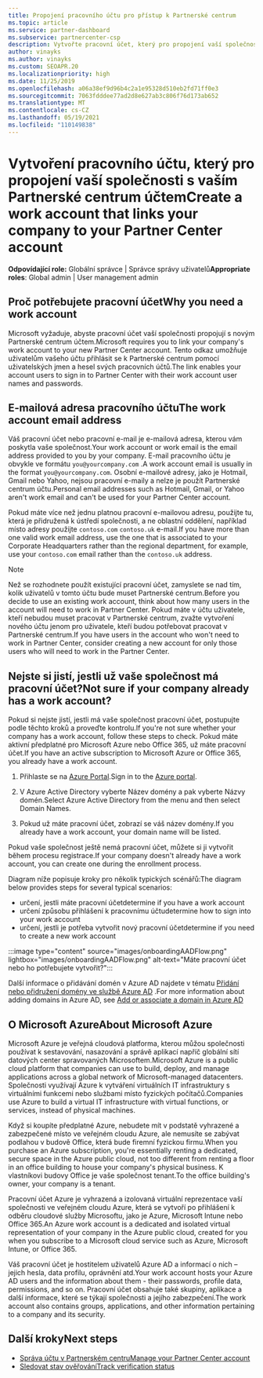 ```yaml
---
title: Propojení pracovního účtu pro přístup k Partnerské centrum
ms.topic: article
ms.service: partner-dashboard
ms.subservice: partnercenter-csp
description: Vytvořte pracovní účet, který pro propojení vaší společnosti s vaším Partnerské centrum účtem. Zaměstnanci ve vaší společnosti tak budou mít přístup k Partnerské centrum.
author: vinayks
ms.author: vinayks
ms.custom: SEOAPR.20
ms.localizationpriority: high
ms.date: 11/25/2019
ms.openlocfilehash: a06a38ef9d96b4c2a1e95328d510eb2fd71ff0e3
ms.sourcegitcommit: 7063fdddee77ad2d8e627ab3c806f76d173ab652
ms.translationtype: MT
ms.contentlocale: cs-CZ
ms.lasthandoff: 05/19/2021
ms.locfileid: "110149838"
---
```

# <a name="create-a-work-account-that-links-your-company-to-your-partner-center-account"></a><span data-ttu-id="3148b-104">Vytvoření pracovního účtu, který pro propojení vaší společnosti s vaším Partnerské centrum účtem</span><span class="sxs-lookup"><span data-stu-id="3148b-104">Create a work account that links your company to your Partner Center account</span></span>

<span data-ttu-id="3148b-105">**Odpovídající role:** Globální správce | Správce správy uživatelů</span><span class="sxs-lookup"><span data-stu-id="3148b-105">**Appropriate roles**: Global admin | User management admin</span></span>

## <a name="why-you-need-a-work-account"></a><span data-ttu-id="3148b-106">Proč potřebujete pracovní účet</span><span class="sxs-lookup"><span data-stu-id="3148b-106">Why you need a work account</span></span>

<span data-ttu-id="3148b-107">Microsoft vyžaduje, abyste pracovní účet vaší společnosti propojují s novým Partnerské centrum účtem.</span><span class="sxs-lookup"><span data-stu-id="3148b-107">Microsoft requires you to link your company's work account to your new Partner Center account.</span></span> <span data-ttu-id="3148b-108">Tento odkaz umožňuje uživatelům vašeho účtu přihlásit se k Partnerské centrum pomocí uživatelských jmen a hesel svých pracovních účtů.</span><span class="sxs-lookup"><span data-stu-id="3148b-108">The link enables your account users to sign in to Partner Center with their work account user names and passwords.</span></span>

## <a name="the-work-account-email-address"></a><span data-ttu-id="3148b-109">E-mailová adresa pracovního účtu</span><span class="sxs-lookup"><span data-stu-id="3148b-109">The work account email address</span></span>

<span data-ttu-id="3148b-110">Váš pracovní účet nebo pracovní e-mail je e-mailová adresa, kterou vám poskytla vaše společnost.</span><span class="sxs-lookup"><span data-stu-id="3148b-110">Your work account or work email is the email address provided to you by your company.</span></span> <span data-ttu-id="3148b-111">E-mail pracovního účtu je obvykle ve formátu `you@yourcompany.com` .</span><span class="sxs-lookup"><span data-stu-id="3148b-111">A work account email is usually in the format `you@yourcompany.com`.</span></span> <span data-ttu-id="3148b-112">Osobní e-mailové adresy, jako je Hotmail, Gmail nebo Yahoo, nejsou pracovní e-maily a nelze je použít Partnerské centrum účtu.</span><span class="sxs-lookup"><span data-stu-id="3148b-112">Personal email addresses such as Hotmail, Gmail, or Yahoo aren't work email and can't be used for your Partner Center account.</span></span>

<span data-ttu-id="3148b-113">Pokud máte více než jednu platnou pracovní e-mailovou adresu, použijte tu, která je přidružená k ústředí společnosti, a ne oblastní oddělení, například místo adresy použijte `contoso.com` `contoso.uk` e-mail.</span><span class="sxs-lookup"><span data-stu-id="3148b-113">If you have more than one valid work email address, use the one that is associated to your Corporate Headquarters rather than the regional department, for example, use your `contoso.com` email rather than the `contoso.uk` address.</span></span>

> [!NOTE]  
> <span data-ttu-id="3148b-114">Než se rozhodnete použít existující pracovní účet, zamyslete se nad tím, kolik uživatelů v tomto účtu bude muset Partnerské centrum.</span><span class="sxs-lookup"><span data-stu-id="3148b-114">Before you decide to use an existing work account, think about how many users in the account will need to work in Partner Center.</span></span> <span data-ttu-id="3148b-115">Pokud máte v účtu uživatele, kteří nebudou muset pracovat v Partnerské centrum, zvažte vytvoření nového účtu jenom pro uživatele, kteří budou potřebovat pracovat v Partnerské centrum.</span><span class="sxs-lookup"><span data-stu-id="3148b-115">If you have users in the account who won't need to work in Partner Center, consider creating a new account for only those users who will need to work in the Partner Center.</span></span>

## <a name="not-sure-if-your-company-already-has-a-work-account"></a><span data-ttu-id="3148b-116">Nejste si jistí, jestli už vaše společnost má pracovní účet?</span><span class="sxs-lookup"><span data-stu-id="3148b-116">Not sure if your company already has a work account?</span></span>

<span data-ttu-id="3148b-117">Pokud si nejste jistí, jestli má vaše společnost pracovní účet, postupujte podle těchto kroků a proveďte kontrolu.</span><span class="sxs-lookup"><span data-stu-id="3148b-117">If you're not sure whether your company has a work account, follow these steps to check.</span></span> <span data-ttu-id="3148b-118">Pokud máte aktivní předplatné pro Microsoft Azure nebo Office 365, už máte pracovní účet.</span><span class="sxs-lookup"><span data-stu-id="3148b-118">If you have an active subscription to Microsoft Azure or Office 365, you already have a work account.</span></span>

1. <span data-ttu-id="3148b-119">Přihlaste se na [Azure Portal](https://portal.azure.com).</span><span class="sxs-lookup"><span data-stu-id="3148b-119">Sign in to the [Azure portal](https://portal.azure.com).</span></span>

2. <span data-ttu-id="3148b-120">V Azure Active Directory vyberte Název domény a pak vyberte Názvy domén.</span><span class="sxs-lookup"><span data-stu-id="3148b-120">Select Azure Active Directory from the menu and then select Domain Names.</span></span>

3. <span data-ttu-id="3148b-121">Pokud už máte pracovní účet, zobrazí se váš název domény.</span><span class="sxs-lookup"><span data-stu-id="3148b-121">If you already have a work account, your domain name will be listed.</span></span>

<span data-ttu-id="3148b-122">Pokud vaše společnost ještě nemá pracovní účet, můžete si ji vytvořit během procesu registrace.</span><span class="sxs-lookup"><span data-stu-id="3148b-122">If your company doesn't already have a work account, you can create one during the enrollment process.</span></span>

<span data-ttu-id="3148b-123">Diagram níže popisuje kroky pro několik typických scénářů:</span><span class="sxs-lookup"><span data-stu-id="3148b-123">The diagram below provides steps for several typical scenarios:</span></span>

- <span data-ttu-id="3148b-124">určení, jestli máte pracovní účet</span><span class="sxs-lookup"><span data-stu-id="3148b-124">determine if you have a work account</span></span>
- <span data-ttu-id="3148b-125">určení způsobu přihlášení k pracovnímu účtu</span><span class="sxs-lookup"><span data-stu-id="3148b-125">determine how to sign into your work account</span></span>
- <span data-ttu-id="3148b-126">určení, jestli je potřeba vytvořit nový pracovní účet</span><span class="sxs-lookup"><span data-stu-id="3148b-126">determine if you need to create a new work account</span></span>

:::image type="content" source="images/onboardingAADFlow.png" lightbox="images/onboardingAADFlow.png" alt-text="Máte pracovní účet nebo ho potřebujete vytvořit?":::

<span data-ttu-id="3148b-128">Další informace o přidávání domén v Azure AD najdete v tématu [Přidání nebo přidružení domény ve službě Azure AD](/azure/active-directory/active-directory-add-domain) .</span><span class="sxs-lookup"><span data-stu-id="3148b-128">For more information about adding domains in Azure AD, see [Add or associate a domain in Azure AD](/azure/active-directory/active-directory-add-domain)</span></span>

## <a name="about-microsoft-azure"></a><span data-ttu-id="3148b-129">O Microsoft Azure</span><span class="sxs-lookup"><span data-stu-id="3148b-129">About Microsoft Azure</span></span>

<span data-ttu-id="3148b-130">Microsoft Azure je veřejná cloudová platforma, kterou můžou společnosti používat k sestavování, nasazování a správě aplikací napříč globální sítí datových center spravovaných Microsoftem.</span><span class="sxs-lookup"><span data-stu-id="3148b-130">Microsoft Azure is a public cloud platform that companies can use to build, deploy, and manage applications across a global network of Microsoft-managed datacenters.</span></span> <span data-ttu-id="3148b-131">Společnosti využívají Azure k vytváření virtuálních IT infrastruktury s virtuálními funkcemi nebo službami místo fyzických počítačů.</span><span class="sxs-lookup"><span data-stu-id="3148b-131">Companies use Azure to build a virtual IT infrastructure with virtual functions, or services, instead of physical machines.</span></span>

<span data-ttu-id="3148b-132">Když si koupíte předplatné Azure, nebudete mít v podstatě vyhrazené a zabezpečené místo ve veřejném cloudu Azure, ale nemusíte se zabývat podlahou v budově Office, která bude firemní fyzickou firmu.</span><span class="sxs-lookup"><span data-stu-id="3148b-132">When you purchase an Azure subscription, you're essentially renting a dedicated, secure space in the Azure public cloud, not too different from renting a floor in an office building to house your company's physical business.</span></span> <span data-ttu-id="3148b-133">K vlastníkovi budovy Office je vaše společnost tenant.</span><span class="sxs-lookup"><span data-stu-id="3148b-133">To the office building's owner, your company is a tenant.</span></span>

<span data-ttu-id="3148b-134">Pracovní účet Azure je vyhrazená a izolovaná virtuální reprezentace vaší společnosti ve veřejném cloudu Azure, která se vytvoří po přihlášení k odběru cloudové služby Microsoftu, jako je Azure, Microsoft Intune nebo Office 365.</span><span class="sxs-lookup"><span data-stu-id="3148b-134">An Azure work account is a dedicated and isolated virtual representation of your company in the Azure public cloud, created for you when you subscribe to a Microsoft cloud service such as Azure, Microsoft Intune, or Office 365.</span></span>

<span data-ttu-id="3148b-135">Váš pracovní účet je hostitelem uživatelů Azure AD a informací o nich – jejich hesla, data profilu, oprávnění atd.</span><span class="sxs-lookup"><span data-stu-id="3148b-135">Your work account hosts your Azure AD users and the information about them - their passwords, profile data, permissions, and so on.</span></span> <span data-ttu-id="3148b-136">Pracovní účet obsahuje také skupiny, aplikace a další informace, které se týkají společnosti a jejího zabezpečení.</span><span class="sxs-lookup"><span data-stu-id="3148b-136">The work account also contains groups, applications, and other information pertaining to a company and its security.</span></span>

## <a name="next-steps"></a><span data-ttu-id="3148b-137">Další kroky</span><span class="sxs-lookup"><span data-stu-id="3148b-137">Next steps</span></span>

- [<span data-ttu-id="3148b-138">Správa účtu v Partnerském centru</span><span class="sxs-lookup"><span data-stu-id="3148b-138">Manage your Partner Center account</span></span>](partner-center-account-setup.md)
- [<span data-ttu-id="3148b-139">Sledovat stav ověřování</span><span class="sxs-lookup"><span data-stu-id="3148b-139">Track verification status</span></span>](verification-responses.md)